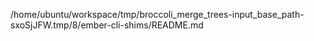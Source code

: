 /home/ubuntu/workspace/tmp/broccoli_merge_trees-input_base_path-sxoSjJFW.tmp/8/ember-cli-shims/README.md